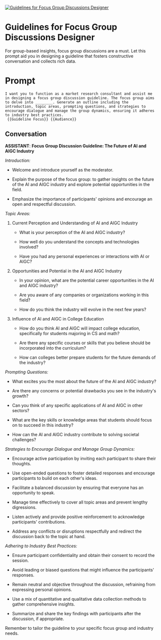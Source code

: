 
[![Guidelines for Focus Group Discussions Designer](https://flow-prompt-covers.s3.us-west-1.amazonaws.com/icon/cute/cute_2.png)]()
# Guidelines for Focus Group Discussions Designer 
For group-based insights, focus group discussions are a must. Let this prompt aid you in designing a guideline that fosters constructive conversation and collects rich data. 

# Prompt

```
I want you to function as a market research consultant and assist me in designing a focus group discussion guideline. The focus group aims to delve into ________. Generate an outline including the introduction, topic areas, prompting questions, and strategies to encourage dialogue and manage the group dynamics, ensuring it adheres to industry best practices.
 {{Guideline Focus}} {{Audience}}
```

## Conversation

**ASSISTANT**: **Focus Group Discussion Guideline: The Future of AI and AIGC Industry**



*Introduction:*

- Welcome and introduce yourself as the moderator.

- Explain the purpose of the focus group: to gather insights on the future of the AI and AIGC industry and explore potential opportunities in the field.

- Emphasize the importance of participants' opinions and encourage an open and respectful discussion.



*Topic Areas:*



1. Current Perception and Understanding of AI and AIGC Industry

   - What is your perception of the AI and AIGC industry?

   - How well do you understand the concepts and technologies involved?

   - Have you had any personal experiences or interactions with AI or AIGC?



2. Opportunities and Potential in the AI and AIGC Industry

   - In your opinion, what are the potential career opportunities in the AI and AIGC industry?

   - Are you aware of any companies or organizations working in this field?

   - How do you think the industry will evolve in the next few years?



3. Influence of AI and AIGC in College Education

   - How do you think AI and AIGC will impact college education, specifically for students majoring in CS and math?

   - Are there any specific courses or skills that you believe should be incorporated into the curriculum?

   - How can colleges better prepare students for the future demands of the industry?



*Prompting Questions:*



- What excites you the most about the future of the AI and AIGC industry?

- Are there any concerns or potential drawbacks you see in the industry's growth?

- Can you think of any specific applications of AI and AIGC in other sectors?

- What are the key skills or knowledge areas that students should focus on to succeed in this industry?

- How can the AI and AIGC industry contribute to solving societal challenges?



*Strategies to Encourage Dialogue and Manage Group Dynamics:*

- Encourage active participation by inviting each participant to share their thoughts.

- Use open-ended questions to foster detailed responses and encourage participants to build on each other's ideas.

- Facilitate a balanced discussion by ensuring that everyone has an opportunity to speak.

- Manage time effectively to cover all topic areas and prevent lengthy digressions.

- Listen actively and provide positive reinforcement to acknowledge participants' contributions.

- Address any conflicts or disruptions respectfully and redirect the discussion back to the topic at hand.



*Adhering to Industry Best Practices:*

- Ensure participant confidentiality and obtain their consent to record the session.

- Avoid leading or biased questions that might influence the participants' responses.

- Remain neutral and objective throughout the discussion, refraining from expressing personal opinions.

- Use a mix of quantitative and qualitative data collection methods to gather comprehensive insights.

- Summarize and share the key findings with participants after the discussion, if appropriate.



Remember to tailor the guideline to your specific focus group and industry needs.


